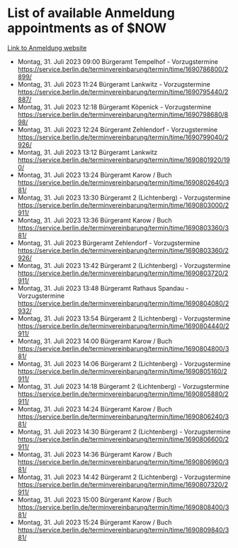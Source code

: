 # List of available Anmeldung appointments as of $NOW
[Link to Anmeldung website](https://service.berlin.de/terminvereinbarung/termin/tag.php?termin=1&anliegen[]=120686&dienstleisterlist=122210,122217,327316,122219,327312,122227,327314,122231,327346,122243,327348,122254,122252,329742,122260,329745,122262,329748,122271,327278,122273,327274,122277,327276,330436,122280,327294,122282,327290,122284,327292,122291,327270,122285,327266,122286,327264,122296,327268,150230,329760,122297,327286,122294,327284,122312,329763,122314,329775,122304,327330,122311,327334,122309,327332,317869,122281,327352,122279,329772,122283,122276,327324,122274,327326,122267,329766,122246,327318,122251,327320,122257,327322,122208,327298,122226,327300&herkunft=http%3A%2F%2Fservice.berlin.de%2Fdienstleistung%2F120686%2F)
- Montag, 31. Juli 2023 09:00 Bürgeramt Tempelhof - Vorzugstermine https://service.berlin.de/terminvereinbarung/termin/time/1690786800/2899/
- Montag, 31. Juli 2023 11:24 Bürgeramt Lankwitz - Vorzugstermine https://service.berlin.de/terminvereinbarung/termin/time/1690795440/2887/
- Montag, 31. Juli 2023 12:18 Bürgeramt Köpenick - Vorzugstermine https://service.berlin.de/terminvereinbarung/termin/time/1690798680/898/
- Montag, 31. Juli 2023 12:24 Bürgeramt Zehlendorf - Vorzugstermine https://service.berlin.de/terminvereinbarung/termin/time/1690799040/2926/
- Montag, 31. Juli 2023 13:12 Bürgeramt Lankwitz https://service.berlin.de/terminvereinbarung/termin/time/1690801920/190/
- Montag, 31. Juli 2023 13:24 Bürgeramt Karow / Buch https://service.berlin.de/terminvereinbarung/termin/time/1690802640/381/
- Montag, 31. Juli 2023 13:30 Bürgeramt 2 (Lichtenberg) - Vorzugstermine https://service.berlin.de/terminvereinbarung/termin/time/1690803000/2911/
- Montag, 31. Juli 2023 13:36 Bürgeramt Karow / Buch https://service.berlin.de/terminvereinbarung/termin/time/1690803360/381/
- Montag, 31. Juli 2023  Bürgeramt Zehlendorf - Vorzugstermine https://service.berlin.de/terminvereinbarung/termin/time/1690803360/2926/
- Montag, 31. Juli 2023 13:42 Bürgeramt 2 (Lichtenberg) - Vorzugstermine https://service.berlin.de/terminvereinbarung/termin/time/1690803720/2911/
- Montag, 31. Juli 2023 13:48 Bürgeramt Rathaus Spandau - Vorzugstermine https://service.berlin.de/terminvereinbarung/termin/time/1690804080/2932/
- Montag, 31. Juli 2023 13:54 Bürgeramt 2 (Lichtenberg) - Vorzugstermine https://service.berlin.de/terminvereinbarung/termin/time/1690804440/2911/
- Montag, 31. Juli 2023 14:00 Bürgeramt Karow / Buch https://service.berlin.de/terminvereinbarung/termin/time/1690804800/381/
- Montag, 31. Juli 2023 14:06 Bürgeramt 2 (Lichtenberg) - Vorzugstermine https://service.berlin.de/terminvereinbarung/termin/time/1690805160/2911/
- Montag, 31. Juli 2023 14:18 Bürgeramt 2 (Lichtenberg) - Vorzugstermine https://service.berlin.de/terminvereinbarung/termin/time/1690805880/2911/
- Montag, 31. Juli 2023 14:24 Bürgeramt Karow / Buch https://service.berlin.de/terminvereinbarung/termin/time/1690806240/381/
- Montag, 31. Juli 2023 14:30 Bürgeramt 2 (Lichtenberg) - Vorzugstermine https://service.berlin.de/terminvereinbarung/termin/time/1690806600/2911/
- Montag, 31. Juli 2023 14:36 Bürgeramt Karow / Buch https://service.berlin.de/terminvereinbarung/termin/time/1690806960/381/
- Montag, 31. Juli 2023 14:42 Bürgeramt 2 (Lichtenberg) - Vorzugstermine https://service.berlin.de/terminvereinbarung/termin/time/1690807320/2911/
- Montag, 31. Juli 2023 15:00 Bürgeramt Karow / Buch https://service.berlin.de/terminvereinbarung/termin/time/1690808400/381/
- Montag, 31. Juli 2023 15:24 Bürgeramt Karow / Buch https://service.berlin.de/terminvereinbarung/termin/time/1690809840/381/
